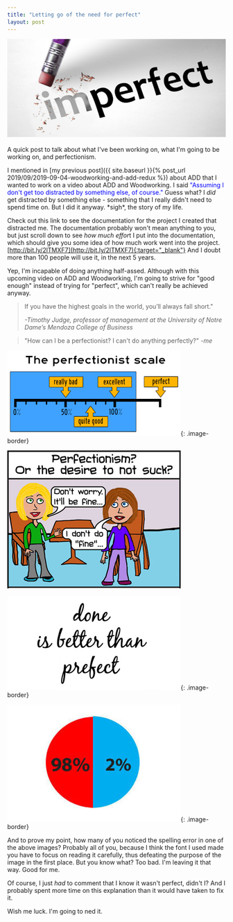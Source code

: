 ```yaml
---
title: "Letting go of the need for perfect"
layout: post
---
```

![](/assets/images-posts/2019/09/2019-09-017.1.01.jpg)
<br/>
<br/>
A quick post to talk about what I've been working on, what I'm going to be working on, and perfectionism.

I mentioned in [my previous post]({{ site.baseurl }}{% post_url 2019/09/2019-09-04-woodworking-and-add-redux %}) about ADD that I wanted to work on a video about ADD and Woodworking. I said <span style="color:blue">"Assuming I don't get too distracted by something else, of course."</span> Guess what? I *did* get distracted by something else - something that I really didn't need to spend time on. But I did it anyway. \*sigh\*, the story of my life.

Check out this link to see the documentation for the project I created that distracted me. The documentation probably won't mean anything to you, but just scroll down to see *how much effor*t I put into the documentation, which should give you some idea of how much work went into the project. [http://bit.ly/2lTMXF7](http://bit.ly/2lTMXF7){:target="_blank"} And I doubt more than 100 people will use it, in the next 5 years.

Yep, I'm incapable of doing anything half-assed. Although with this upcoming video on ADD and Woodworking, I'm going to strive for "good enough" instead of trying for "perfect", which can't really be achieved anyway.

> If you have the highest goals in the world, you’ll always fall short."
>
> *-Timothy Judge, professor of management at the University of Notre Dame’s Mendoza College of Business*

> "How can I be a perfectionist? I can't do anything perfectly?" *-me*

![](/assets/images-posts/2019/09/2019-09-017.1.02.jpg){: .image-border}

![](/assets/images-posts/2019/09/2019-09-017.1.03.jpg)

![](/assets/images-posts/2019/09/2019-09-017.1.05.jpg){: .image-border}

![](/assets/images-posts/2019/09/2019-09-017.1.04.jpg){: .image-border}

And to prove my point, how many of you noticed the spelling error in one of the above images? Probably all of you, because I think the font I used made you have to focus on reading it carefully, thus defeating the purpose of the image in the first place. But you know what? Too bad. I'm leaving it that way. Good for me.

Of course, I just *had* to comment that I know it wasn't perfect, didn't I? And I probably spent more time on this explanation than it would have taken to fix it.

Wish me luck. I'm going to ned it.
